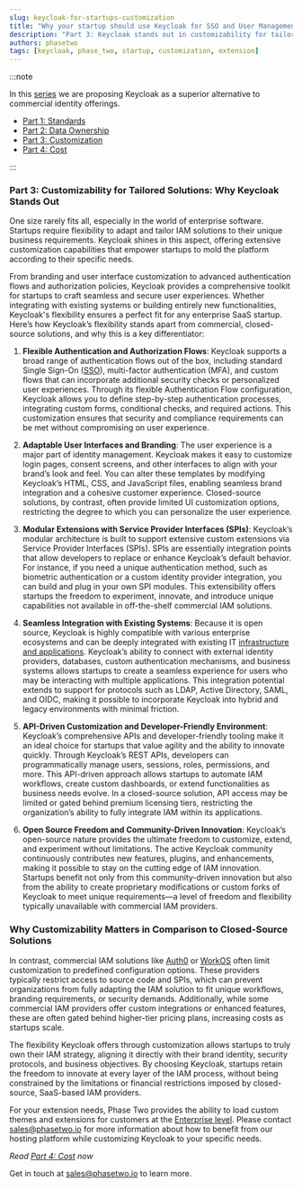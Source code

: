 ```yaml
---
slug: keycloak-for-startups-customization
title: "Why your startup should use Keycloak for SSO and User Management - Part 3: Customization"
description: "Part 3: Keycloak stands out in customizability for tailored solutions."
authors: phasetwo
tags: [keycloak, phase_two, startup, customization, extension]
---
```


:::note

In this [series](./2024-10-18-keycloak-for-startups-overview.md) we are proposing Keycloak as a superior alternative to commercial identity offerings.

- [Part 1: Standards](./2024-10-21-keycloak-for-startups-standards.md)
- [Part 2: Data Ownership](./2024-10-28-keycloak-for-startups-data.md)
- [Part 3: Customization](./2024-11-04-keycloak-for-startups-customization.md)
- [Part 4: Cost](./2024-12-02-keycloak-for-startups-cost.md)

:::

### Part 3: Customizability for Tailored Solutions: Why Keycloak Stands Out

One size rarely fits all, especially in the world of enterprise software. Startups require flexibility to adapt and tailor IAM solutions to their unique business requirements. Keycloak shines in this aspect, offering extensive customization capabilities that empower startups to mold the platform according to their specific needs.

From branding and user interface customization to advanced authentication flows and authorization policies, Keycloak provides a comprehensive toolkit for startups to craft seamless and secure user experiences. Whether integrating with existing systems or building entirely new functionalities, Keycloak's flexibility ensures a perfect fit for any enterprise SaaS startup. Here’s how Keycloak’s flexibility stands apart from commercial, closed-source solutions, and why this is a key differentiator:

<!-- truncate -->

1. **Flexible Authentication and Authorization Flows**: Keycloak supports a broad range of authentication flows out of the box, including standard Single Sign-On ([SSO](/product/sso/)), multi-factor authentication (MFA), and custom flows that can incorporate additional security checks or personalized user experiences. Through its flexible Authentication Flow configuration, Keycloak allows you to define step-by-step authentication processes, integrating custom forms, conditional checks, and required actions. This customization ensures that security and compliance requirements can be met without compromising on user experience.

2. **Adaptable User Interfaces and Branding**: The user experience is a major part of identity management. Keycloak makes it easy to customize login pages, consent screens, and other interfaces to align with your brand’s look and feel. You can alter these templates by modifying Keycloak’s HTML, CSS, and JavaScript files, enabling seamless brand integration and a cohesive customer experience. Closed-source solutions, by contrast, often provide limited UI customization options, restricting the degree to which you can personalize the user experience.

3. **Modular Extensions with Service Provider Interfaces (SPIs)**: Keycloak’s modular architecture is built to support extensive custom extensions via Service Provider Interfaces (SPIs). SPIs are essentially integration points that allow developers to replace or enhance Keycloak’s default behavior. For instance, if you need a unique authentication method, such as biometric authentication or a custom identity provider integration, you can build and plug in your own SPI modules. This extensibility offers startups the freedom to experiment, innovate, and introduce unique capabilities not available in off-the-shelf commercial IAM solutions.

4. **Seamless Integration with Existing Systems**: Because it is open source, Keycloak is highly compatible with various enterprise ecosystems and can be deeply integrated with existing IT [infrastructure and applications](/product/integrations/). Keycloak’s ability to connect with external identity providers, databases, custom authentication mechanisms, and business systems allows startups to create a seamless experience for users who may be interacting with multiple applications. This integration potential extends to support for protocols such as LDAP, Active Directory, SAML, and OIDC, making it possible to incorporate Keycloak into hybrid and legacy environments with minimal friction.

5. **API-Driven Customization and Developer-Friendly Environment**: Keycloak’s comprehensive APIs and developer-friendly tooling make it an ideal choice for startups that value agility and the ability to innovate quickly. Through Keycloak’s REST APIs, developers can programmatically manage users, sessions, roles, permissions, and more. This API-driven approach allows startups to automate IAM workflows, create custom dashboards, or extend functionalities as business needs evolve. In a closed-source solution, API access may be limited or gated behind premium licensing tiers, restricting the organization’s ability to fully integrate IAM within its applications.

6. **Open Source Freedom and Community-Driven Innovation**: Keycloak’s open-source nature provides the ultimate freedom to customize, extend, and experiment without limitations. The active Keycloak community continuously contributes new features, plugins, and enhancements, making it possible to stay on the cutting edge of IAM innovation. Startups benefit not only from this community-driven innovation but also from the ability to create proprietary modifications or custom forks of Keycloak to meet unique requirements—a level of freedom and flexibility typically unavailable with commercial IAM providers.

### Why Customizability Matters in Comparison to Closed-Source Solutions

In contrast, commercial IAM solutions like [Auth0](./2024-05-01-alternatives-auth0.md) or [WorkOS](./2024-07-22-keycloak-vs-workos.md) often limit customization to predefined configuration options. These providers typically restrict access to source code and SPIs, which can prevent organizations from fully adapting the IAM solution to fit unique workflows, branding requirements, or security demands. Additionally, while some commercial IAM providers offer custom integrations or enhanced features, these are often gated behind higher-tier pricing plans, increasing costs as startups scale.

The flexibility Keycloak offers through customization allows startups to truly own their IAM strategy, aligning it directly with their brand identity, security protocols, and business objectives. By choosing Keycloak, startups retain the freedom to innovate at every layer of the IAM process, without being constrained by the limitations or financial restrictions imposed by closed-source, SaaS-based IAM providers.

For your extension needs, Phase Two provides the ability to load custom themes and extensions for customers at the [Enterprise level](/hosting/). Please contact [sales@phasetwo.io](mailto:sales@phasetwo.io) for more information about how to benefit from our hosting platform while customizing Keycloak to your specific needs.

_Read [Part 4: Cost](./2024-12-02-keycloak-for-startups-cost.md) now_

Get in touch at [sales@phasetwo.io](mailto:sales@phasetwo.io) to learn more.
